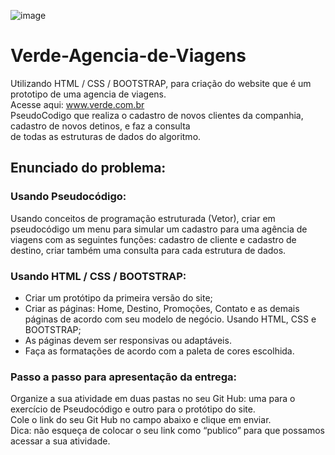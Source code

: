 ![image](https://github.com/ThaynaSantana/Verde-Agencia-de-Viagens/assets/88935936/91551266-4356-4415-925e-910c7e5eb0ff)

# Verde-Agencia-de-Viagens
Utilizando HTML / CSS / BOOTSTRAP, para criação do website que é um prototipo de uma agencia de viagens.<br>
Acesse aqui: www.verde.com.br <br>
PseudoCodigo que realiza o cadastro de novos clientes da companhia, cadastro de novos detinos, e faz a consulta<br>
de todas as estruturas de dados do algoritmo.

## Enunciado do problema:

### Usando Pseudocódigo: 
Usando conceitos de programação estruturada (Vetor), criar em pseudocódigo um menu para simular um cadastro para uma agência de viagens com as seguintes funções: cadastro de cliente e cadastro de destino, criar também uma consulta para cada estrutura de dados. 
            
### Usando HTML / CSS / BOOTSTRAP: 

- Criar um protótipo da primeira versão do site; 
- Criar as páginas: Home, Destino, Promoções, Contato e as demais páginas de acordo com seu modelo de negócio. Usando HTML, CSS e BOOTSTRAP; 
- As páginas devem ser responsivas ou adaptáveis. 
- Faça as formatações de acordo com a paleta de cores escolhida. 

### Passo a passo para apresentação da entrega: 

Organize a sua atividade em duas pastas no seu Git Hub: uma para o exercício de Pseudocódigo e outro para o protótipo do site. <br>
Cole o link do seu Git Hub no campo abaixo e clique em enviar.  <br>
Dica: não esqueça de colocar o seu link como “publico” para que possamos acessar a sua atividade. <br>
